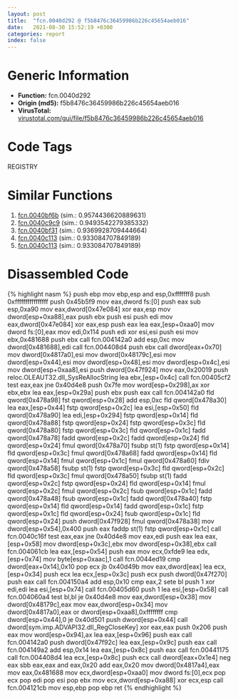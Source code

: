 ```yaml
---
layout: post
title:  "fcn.0040d292 @ f5b8476c36459986b226c45654aeb016"
date:   2021-08-30 15:52:19 +0300
categories: report
index: false
---
```


# Generic Information
- **Function:** fcn.0040d292
- **Origin (md5):** f5b8476c36459986b226c45654aeb016
- **VirusTotal:** [virustotal.com/gui/file/f5b8476c36459986b226c45654aeb016][virustotal_ref]

# Code Tags
<span class="tag" id="REGISTRY">REGISTRY</span>


# Similar Functions

1. [fcn.0040bf6b][similar_1_ref] (sim.: 0.9574436620889631)
2. [fcn.0040c9c9][similar_2_ref] (sim.: 0.9493542279385332)
3. [fcn.0040bf31][similar_3_ref] (sim.: 0.9369928709444664)
4. [fcn.0040c113][similar_4_ref] (sim.: 0.933084707849189)
5. [fcn.0040c113][similar_5_ref] (sim.: 0.933084707849189)


# Disassembled Code

{% highlight nasm %}
push ebp
mov ebp,esp
and esp,0xfffffff8
push 0xffffffffffffffff
push 0x45b5f9
mov eax,dword fs:[0]
push eax
sub esp,0xa90
mov eax,dword[0x47e084]
xor eax,esp
mov dword[esp+0xa88],eax
push ebx
push esi
push edi
mov eax,dword[0x47e084]
xor eax,esp
push eax
lea eax,[esp+0xaa0]
mov dword fs:[0],eax
mov edi,0x114
push edi
xor esi,esi
push esi
mov ebx,0x481688
push ebx
call fcn.004142a0
add esp,0xc
mov dword[0x481688],edi
call fcn.004408d4
push ebx
call dword[eax+0x70]
mov dword[0x4817a0],esi
mov dword[0x48179c],esi
mov dword[esp+0x44],esi
mov dword[esp+0x48],esi
mov dword[esp+0x4c],esi
mov dword[esp+0xaa8],esi
push dword[0x47f924]
mov eax,0x20019
push reloc.OLEAUT32.dll_SysReAllocString
lea ebx,[esp+0x4c]
call fcn.00405cf2
test eax,eax
jne 0x40d4e8
push 0x7fe
mov word[esp+0x298],ax
xor ebx,ebx
lea eax,[esp+0x29a]
push ebx
push eax
call fcn.004142a0
fld qword[0x478a98]
fst qword[esp+0x28]
add esp,0xc
fld qword[0x478a30]
lea eax,[esp+0x44]
fstp qword[esp+0x2c]
lea esi,[esp+0x50]
fld qword[0x478a90]
lea edi,[esp+0x294]
fstp qword[esp+0x14]
fld qword[0x478a88]
fstp qword[esp+0x24]
fstp qword[esp+0x3c]
fld qword[0x478a80]
fstp qword[esp+0x3c]
fld qword[esp+0x1c]
fadd qword[0x478a78]
fadd qword[esp+0x2c]
fadd qword[esp+0x24]
fld qword[esp+0x24]
fmul qword[0x478a70]
fsubp st(1)
fstp qword[esp+0x14]
fld qword[esp+0x3c]
fmul qword[0x478a68]
fadd qword[esp+0x14]
fld qword[esp+0x14]
fmul qword[esp+0x1c]
fmul qword[0x478a60]
fdiv qword[0x478a58]
fsubp st(1)
fstp qword[esp+0x3c]
fld qword[esp+0x2c]
fld qword[esp+0x3c]
fmul qword[0x478a50]
fsubp st(1)
fadd qword[esp+0x2c]
fstp qword[esp+0x24]
fld qword[esp+0x14]
fmul qword[esp+0x2c]
fmul qword[esp+0x2c]
fsub qword[esp+0x1c]
fadd qword[0x478a48]
fsub qword[esp+0x1c]
fadd qword[0x478a40]
fstp qword[esp+0x14]
fld qword[esp+0x14]
fadd qword[esp+0x1c]
fstp qword[esp+0x1c]
fld qword[esp+0x24]
fsub qword[esp+0x1c]
fld qword[esp+0x24]
push dword[0x47f928]
fmul qword[0x478a38]
mov dword[esp+0x54],0x400
push eax
faddp st(1)
fstp qword[esp+0x1c]
call fcn.0040c16f
test eax,eax
jne 0x40d4e8
mov eax,edi
push eax
lea eax,[esp+0x58]
mov dword[esp+0x3c],ebx
mov dword[esp+0x38],ebx
call fcn.004061cb
lea eax,[esp+0x54]
push eax
mov ecx,0xfde9
lea edx,[esp+0x74]
mov byte[esp+0xaac],1
call fcn.0044ed19
cmp dword[eax+0x14],0x10
pop ecx
jb 0x40d49b
mov eax,dword[eax]
lea ecx,[esp+0x34]
push ecx
lea ecx,[esp+0x3c]
push ecx
push dword[0x47f270]
push eax
call fcn.004150a4
add esp,0x10
cmp eax,2
sete bl
push 1
xor edi,edi
lea esi,[esp+0x74]
call fcn.00405d60
push 1
lea esi,[esp+0x58]
call fcn.004060a4
test bl,bl
je 0x40d4e8
mov eax,dword[esp+0x38]
mov dword[0x48179c],eax
mov eax,dword[esp+0x34]
mov dword[0x4817a0],eax
or dword[esp+0xaa8],0xffffffff
cmp dword[esp+0x44],0
je 0x40d501
push dword[esp+0x44]
call dword[sym.imp.ADVAPI32.dll_RegCloseKey]
xor eax,eax
push 0x206
push eax
mov word[esp+0x94],ax
lea eax,[esp+0x96]
push eax
call fcn.004142a0
push dword[0x47f92c]
lea eax,[esp+0x9c]
push eax
call fcn.004149a2
add esp,0x14
lea eax,[esp+0x8c]
push eax
call fcn.00441175
call fcn.004408d4
lea ecx,[esp+0x8c]
push ecx
call dword[eax+0x1e4]
neg eax
sbb eax,eax
and eax,0x20
add eax,0x20
mov dword[0x4817a4],eax
mov eax,0x481688
mov ecx,dword[esp+0xaa0]
mov dword fs:[0],ecx
pop ecx
pop edi
pop esi
pop ebx
mov ecx,dword[esp+0xa88]
xor ecx,esp
call fcn.004121cb
mov esp,ebp
pop ebp
ret
{% endhighlight %}


[similar_1_ref]: /report/fcn.0040bf6b@56a02334aea008c131d2741a089910fb
[similar_2_ref]: /report/fcn.0040c9c9@20a93604f17ee6f3c2aa7b1f7a497fcf
[similar_3_ref]: /report/fcn.0040bf31@e16f74a2849182d98050864255e902f8
[similar_4_ref]: /report/fcn.0040c113@96a869ae624ddb4834a1d5a829f85469
[similar_5_ref]: /report/fcn.0040c113@505be53c36227b94e2fcc406f247f6e5
[virustotal_ref]: https://www.virustotal.com/gui/file/f5b8476c36459986b226c45654aeb016